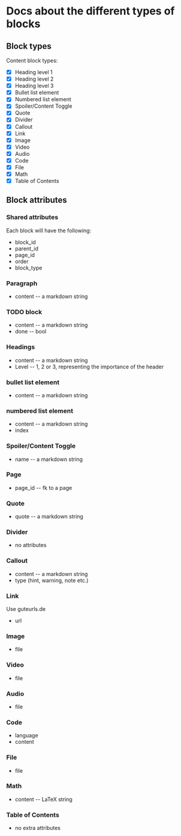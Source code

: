 # Docs about the different types of blocks

## Block types

Content block types:

 - [x] Heading level 1
 - [x] Heading level 2
 - [x] Heading level 3
 - [x] Bullet list element
 - [x] Numbered list element
 - [x] Spoiler/Content Toggle
 - [x] Quote
 - [x] Divider
 - [x] Callout
 - [x] Link
 - [x] Image
 - [x] Video
 - [x] Audio
 - [x] Code
 - [x] File
 - [x] Math
 - [x] Table of Contents

## Block attributes

### Shared attributes

Each block will have the following:

 - block_id
 - parent_id
 - page_id
 - order
 - block_type

### Paragraph

 - content -- a markdown string

### TODO block

 - content -- a markdown string
 - done -- bool

### Headings

 - content -- a markdown string
 - Level -- 1, 2 or 3, representing the importance of the header

### bullet list element

 - content -- a markdown string

### numbered list element

 - content -- a markdown string
 - index

### Spoiler/Content Toggle

 - name -- a markdown string

### Page

 - page_id -- fk to a page

### Quote

 - quote -- a markdown string

### Divider

 - no attributes

### Callout

 - content -- a markdown string
 - type (hint, warning, note etc.)

### Link

Use guteurls.de

 - url

### Image

 - file

### Video

 - file

### Audio

 - file

### Code

 - language
 - content

### File

 - file

### Math

 - content -- LaTeX string

### Table of Contents

 - no extra attributes

